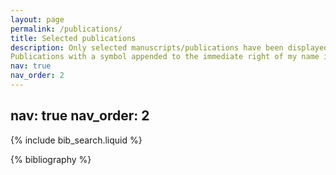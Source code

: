 ```yaml
---
layout: page
permalink: /publications/
title: Selected publications
description: Only selected manuscripts/publications have been displayed here. For a list of all acknowledged works that I have participated in, please check my Google Scholar/dblp profile(s). 
Publications with a symbol appended to the immediate right of my name indicate my first (co-)authorship therein.
nav: true
nav_order: 2
---
```


nav: true
nav_order: 2
---

<!-- _pages/publications.md -->

<!-- Bibsearch Feature -->

{% include bib_search.liquid %}

<div class="publications">

{% bibliography %}

</div>
